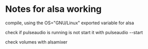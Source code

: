 
# Notes for alsa working

compile, using the OS="GNU/Linux" exported variable for alsa

check if pulseaudio is running
is not start it with pulseaudio --start

check volumes with alsamixer

